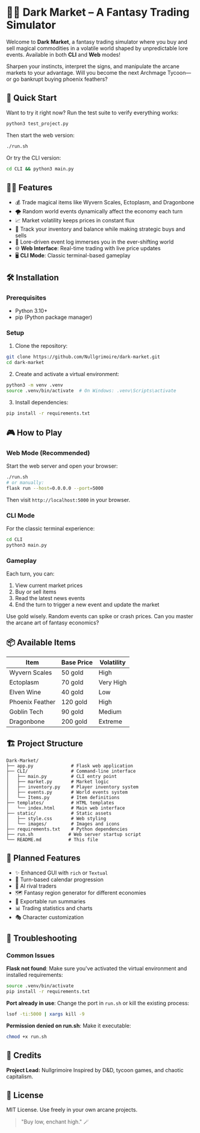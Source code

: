# 🧛‍♂️ Dark Market – A Fantasy Trading Simulator

Welcome to **Dark Market**, a fantasy trading simulator where you buy and sell magical commodities in a volatile world shaped by unpredictable lore events. Available in both **CLI** and **Web** modes!

Sharpen your instincts, interpret the signs, and manipulate the arcane markets to your advantage. Will you become the next Archmage Tycoon—or go bankrupt buying phoenix feathers?

## 🚀 Quick Start

Want to try it right now? Run the test suite to verify everything works:

```bash
python3 test_project.py
```

Then start the web version:
```bash
./run.sh
```

Or try the CLI version:
```bash
cd CLI && python3 main.py
```

## 🧙‍♂️ Features

- 💰 Trade magical items like Wyvern Scales, Ectoplasm, and Dragonbone
- 🌪️ Random world events dynamically affect the economy each turn
- 📈 Market volatility keeps prices in constant flux
- 🧾 Track your inventory and balance while making strategic buys and sells
- 📜 Lore-driven event log immerses you in the ever-shifting world
- 🌐 **Web Interface**: Real-time trading with live price updates
- 🖥️ **CLI Mode**: Classic terminal-based gameplay

## 🛠️ Installation

### Prerequisites
- Python 3.10+
- pip (Python package manager)

### Setup
1. Clone the repository:
```bash
git clone https://github.com/Nullgrimoire/dark-market.git
cd dark-market
```

2. Create and activate a virtual environment:
```bash
python3 -m venv .venv
source .venv/bin/activate  # On Windows: .venv\Scripts\activate
```

3. Install dependencies:
```bash
pip install -r requirements.txt
```

## 🎮 How to Play

### Web Mode (Recommended)
Start the web server and open your browser:
```bash
./run.sh
# or manually:
flask run --host=0.0.0.0 --port=5000
```

Then visit `http://localhost:5000` in your browser.

### CLI Mode
For the classic terminal experience:
```bash
cd CLI
python3 main.py
```

### Gameplay
Each turn, you can:
1. View current market prices
2. Buy or sell items
3. Read the latest news events
4. End the turn to trigger a new event and update the market

Use gold wisely. Random events can spike or crash prices. Can you master the arcane art of fantasy economics?

## 📦 Available Items

| Item             | Base Price | Volatility |
|------------------|------------|------------|
| Wyvern Scales    | 50 gold    | High       |
| Ectoplasm        | 70 gold    | Very High  |
| Elven Wine       | 40 gold    | Low        |
| Phoenix Feather  | 120 gold   | High       |
| Goblin Tech      | 90 gold    | Medium     |
| Dragonbone       | 200 gold   | Extreme    |

## 🏗️ Project Structure

```
Dark-Market/
├── app.py              # Flask web application
├── CLI/                # Command-line interface
│   ├── main.py         # CLI entry point
│   ├── market.py       # Market logic
│   ├── inventory.py    # Player inventory system
│   ├── events.py       # World events system
│   └── Items.py        # Item definitions
├── templates/          # HTML templates
│   └── index.html      # Main web interface
├── static/             # Static assets
│   ├── style.css       # Web styling
│   └── images/         # Images and icons
├── requirements.txt    # Python dependencies
├── run.sh             # Web server startup script
└── README.md          # This file
```

## 🔮 Planned Features

- ✨ Enhanced GUI with `rich` or `Textual`
- 📅 Turn-based calendar progression
- 🧠 AI rival traders
- 🗺️ Fantasy region generator for different economies
- 🧾 Exportable run summaries
- 📊 Trading statistics and charts
- 🎭 Character customization

## 🐛 Troubleshooting

### Common Issues

**Flask not found**: Make sure you've activated the virtual environment and installed requirements:
```bash
source .venv/bin/activate
pip install -r requirements.txt
```

**Port already in use**: Change the port in `run.sh` or kill the existing process:
```bash
lsof -ti:5000 | xargs kill -9
```

**Permission denied on run.sh**: Make it executable:
```bash
chmod +x run.sh
```

## 👑 Credits

**Project Lead:** Nullgrimoire
Inspired by D&D, tycoon games, and chaotic capitalism.

## 📜 License

MIT License. Use freely in your own arcane projects.

> "Buy low, enchant high." 🪄
